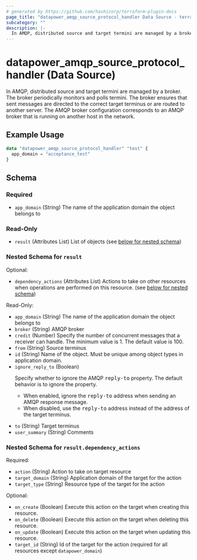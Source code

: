 ```yaml
---
# generated by https://github.com/hashicorp/terraform-plugin-docs
page_title: "datapower_amqp_source_protocol_handler Data Source - terraform-provider-datapower"
subcategory: ""
description: |-
  In AMQP, distributed source and target termini are managed by a broker. The broker periodically monitors and polls termini. The broker ensures that sent messages are directed to the correct target terminus or are routed to another server. The AMQP broker configuration corresponds to an AMQP broker that is running on another host in the network.
---
```


# datapower_amqp_source_protocol_handler (Data Source)

In AMQP, distributed source and target termini are managed by a broker. The broker periodically monitors and polls termini. The broker ensures that sent messages are directed to the correct target terminus or are routed to another server. The AMQP broker configuration corresponds to an AMQP broker that is running on another host in the network.

## Example Usage

```terraform
data "datapower_amqp_source_protocol_handler" "test" {
  app_domain = "acceptance_test"
}
```

<!-- schema generated by tfplugindocs -->
## Schema

### Required

- `app_domain` (String) The name of the application domain the object belongs to

### Read-Only

- `result` (Attributes List) List of objects (see [below for nested schema](#nestedatt--result))

<a id="nestedatt--result"></a>
### Nested Schema for `result`

Optional:

- `dependency_actions` (Attributes List) Actions to take on other resources when operations are performed on this resource. (see [below for nested schema](#nestedatt--result--dependency_actions))

Read-Only:

- `app_domain` (String) The name of the application domain the object belongs to
- `broker` (String) AMQP broker
- `credit` (Number) Specify the number of concurrent messages that a receiver can handle. The minimum value is 1. The default value is 100.
- `from` (String) Source terminus
- `id` (String) Name of the object. Must be unique among object types in application domain.
- `ignore_reply_to` (Boolean) <p>Specify whether to ignore the AMQP <tt>reply-to</tt> property. The default behavior is to ignore the property. <ul><li>When enabled, ignore the <tt>reply-to</tt> address when sending an AMQP response message.</li><li>When disabled, use the <tt>reply-to</tt> address instead of the address of the target terminus.</li></ul></p>
- `to` (String) Target terminus
- `user_summary` (String) Comments

<a id="nestedatt--result--dependency_actions"></a>
### Nested Schema for `result.dependency_actions`

Required:

- `action` (String) Action to take on target resource
- `target_domain` (String) Application domain of the target for the action
- `target_type` (String) Resource type of the target for the action

Optional:

- `on_create` (Boolean) Execute this action on the target when creating this resource.
- `on_delete` (Boolean) Execute this action on the target when deleting this resource.
- `on_update` (Boolean) Execute this action on the target when updating this resource.
- `target_id` (String) Id of the target for the action (required for all resources except `datapower_domain`)
